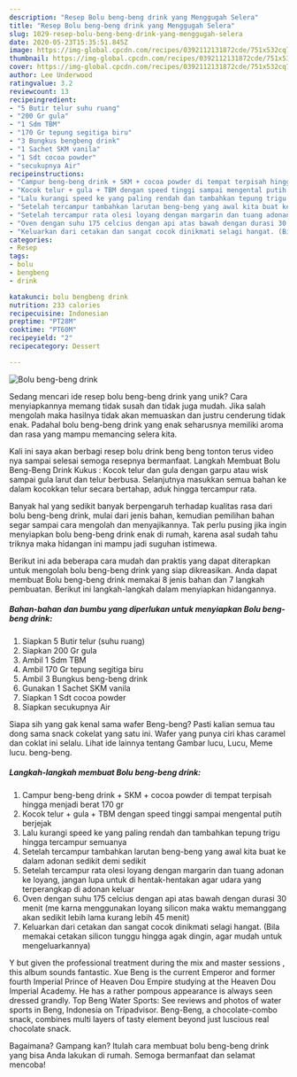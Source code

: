 ```yaml
---
description: "Resep Bolu beng-beng drink yang Menggugah Selera"
title: "Resep Bolu beng-beng drink yang Menggugah Selera"
slug: 1029-resep-bolu-beng-beng-drink-yang-menggugah-selera
date: 2020-05-23T15:35:51.845Z
image: https://img-global.cpcdn.com/recipes/0392112131872cde/751x532cq70/bolu-beng-beng-drink-foto-resep-utama.jpg
thumbnail: https://img-global.cpcdn.com/recipes/0392112131872cde/751x532cq70/bolu-beng-beng-drink-foto-resep-utama.jpg
cover: https://img-global.cpcdn.com/recipes/0392112131872cde/751x532cq70/bolu-beng-beng-drink-foto-resep-utama.jpg
author: Lee Underwood
ratingvalue: 3.2
reviewcount: 13
recipeingredient:
- "5 Butir telur suhu ruang"
- "200 Gr gula"
- "1 Sdm TBM"
- "170 Gr tepung segitiga biru"
- "3 Bungkus bengbeng drink"
- "1 Sachet SKM vanila"
- "1 Sdt cocoa powder"
- "secukupnya Air"
recipeinstructions:
- "Campur beng-beng drink + SKM + cocoa powder di tempat terpisah hingga menjadi berat 170 gr"
- "Kocok telur + gula + TBM dengan speed tinggi sampai mengental putih berjejak"
- "Lalu kurangi speed ke yang paling rendah dan tambahkan tepung trigu hingga tercampur semuanya"
- "Setelah tercampur tambahkan larutan beng-beng yang awal kita buat ke dalam adonan sedikit demi sedikit"
- "Setelah tercampur rata olesi loyang dengan margarin dan tuang adonan ke loyang, jangan lupa untuk di hentak-hentakan agar udara yang terperangkap di adonan keluar"
- "Oven dengan suhu 175 celcius dengan api atas bawah dengan durasi 30 menit (me karna menggunakan loyang silicon maka waktu memanggang akan sedikit lebih lama kurang lebih 45 menit)"
- "Keluarkan dari cetakan dan sangat cocok dinikmati selagi hangat. (Bila memakai cetakan silicon tunggu hingga agak dingin, agar mudah untuk mengeluarkannya)"
categories:
- Resep
tags:
- bolu
- bengbeng
- drink

katakunci: bolu bengbeng drink 
nutrition: 233 calories
recipecuisine: Indonesian
preptime: "PT28M"
cooktime: "PT60M"
recipeyield: "2"
recipecategory: Dessert

---
```



![Bolu beng-beng drink](https://img-global.cpcdn.com/recipes/0392112131872cde/751x532cq70/bolu-beng-beng-drink-foto-resep-utama.jpg)

Sedang mencari ide resep bolu beng-beng drink yang unik? Cara menyiapkannya memang tidak susah dan tidak juga mudah. Jika salah mengolah maka hasilnya tidak akan memuaskan dan justru cenderung tidak enak. Padahal bolu beng-beng drink yang enak seharusnya memiliki aroma dan rasa yang mampu memancing selera kita.

Kali ini saya akan berbagi resep bolu drink beng beng tonton terus video nya sampai selesai semoga resepnya bermanfaat. Langkah Membuat Bolu Beng-Beng Drink Kukus : Kocok telur dan gula dengan garpu atau wisk sampai gula larut dan telur berbusa. Selanjutnya masukkan semua bahan ke dalam kocokkan telur secara bertahap, aduk hingga tercampur rata.

Banyak hal yang sedikit banyak berpengaruh terhadap kualitas rasa dari bolu beng-beng drink, mulai dari jenis bahan, kemudian pemilihan bahan segar sampai cara mengolah dan menyajikannya. Tak perlu pusing jika ingin menyiapkan bolu beng-beng drink enak di rumah, karena asal sudah tahu triknya maka hidangan ini mampu jadi suguhan istimewa.


Berikut ini ada beberapa cara mudah dan praktis yang dapat diterapkan untuk mengolah bolu beng-beng drink yang siap dikreasikan. Anda dapat membuat Bolu beng-beng drink memakai 8 jenis bahan dan 7 langkah pembuatan. Berikut ini langkah-langkah dalam menyiapkan hidangannya.

<!--inarticleads1-->

##### Bahan-bahan dan bumbu yang diperlukan untuk menyiapkan Bolu beng-beng drink:

1. Siapkan 5 Butir telur (suhu ruang)
1. Siapkan 200 Gr gula
1. Ambil 1 Sdm TBM
1. Ambil 170 Gr tepung segitiga biru
1. Ambil 3 Bungkus beng-beng drink
1. Gunakan 1 Sachet SKM vanila
1. Siapkan 1 Sdt cocoa powder
1. Siapkan secukupnya Air


Siapa sih yang gak kenal sama wafer Beng-beng? Pasti kalian semua tau dong sama snack cokelat yang satu ini. Wafer yang punya ciri khas caramel dan coklat ini selalu. Lihat ide lainnya tentang Gambar lucu, Lucu, Meme lucu. beng-beng. 

<!--inarticleads2-->

##### Langkah-langkah membuat Bolu beng-beng drink:

1. Campur beng-beng drink + SKM + cocoa powder di tempat terpisah hingga menjadi berat 170 gr
1. Kocok telur + gula + TBM dengan speed tinggi sampai mengental putih berjejak
1. Lalu kurangi speed ke yang paling rendah dan tambahkan tepung trigu hingga tercampur semuanya
1. Setelah tercampur tambahkan larutan beng-beng yang awal kita buat ke dalam adonan sedikit demi sedikit
1. Setelah tercampur rata olesi loyang dengan margarin dan tuang adonan ke loyang, jangan lupa untuk di hentak-hentakan agar udara yang terperangkap di adonan keluar
1. Oven dengan suhu 175 celcius dengan api atas bawah dengan durasi 30 menit (me karna menggunakan loyang silicon maka waktu memanggang akan sedikit lebih lama kurang lebih 45 menit)
1. Keluarkan dari cetakan dan sangat cocok dinikmati selagi hangat. (Bila memakai cetakan silicon tunggu hingga agak dingin, agar mudah untuk mengeluarkannya)


Y but given the professional treatment during the mix and master sessions , this album sounds fantastic. Xue Beng is the current Emperor and former fourth Imperial Prince of Heaven Dou Empire studying at the Heaven Dou Imperial Academy. He has a rather pompous appearance is always seen dressed grandly. Top Beng Water Sports: See reviews and photos of water sports in Beng, Indonesia on Tripadvisor. Beng-Beng, a chocolate-combo snack, combines multi layers of tasty element beyond just luscious real chocolate snack. 

Bagaimana? Gampang kan? Itulah cara membuat bolu beng-beng drink yang bisa Anda lakukan di rumah. Semoga bermanfaat dan selamat mencoba!
